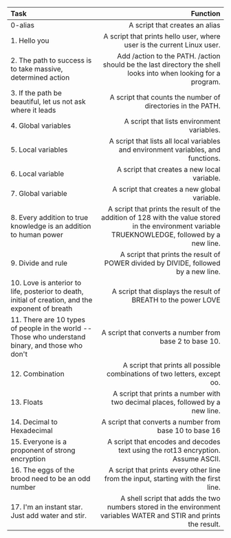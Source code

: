 | Task|	Function	|
| :----|	--------:	|
| 0-alias|	A script that creates an alias	|
| 1. Hello you|	A script that prints hello user, where user is the current Linux user.	|
| 2. The path to success is to take massive, determined action|	Add /action to the PATH. /action should be the last directory the shell looks into when looking for a program.	|
| 3. If the path be beautiful, let us not ask where it leads|	A script that counts the number of directories in the PATH.|
| 4. Global variables|	A script that lists environment variables.	|
| 5. Local variables|	A script that lists all local variables and environment variables, and functions.	|
| 6. Local variable|	A script that creates a new local variable.	|
| 7. Global variable|	A script that creates a new global variable.	|
| 8. Every addition to true knowledge is an addition to human power|	A script that prints the result of the addition of 128 with the value stored in the environment variable TRUEKNOWLEDGE, followed by a new line.	|
| 9. Divide and rule|	A script that prints the result of POWER divided by DIVIDE, followed by a new line.	|
| 10. Love is anterior to life, posterior to death, initial of creation, and the exponent of breath|	A script that displays the result of BREATH to the power LOVE	|
| 11. There are 10 types of people in the world -- Those who understand binary, and those who don't|	A script that converts a number from base 2 to base 10.	|
| 12. Combination|	A script that prints all possible combinations of two letters, except oo.	|
| 13. Floats|	A script that prints a number with two decimal places, followed by a new line.	|
| 14. Decimal to Hexadecimal|	A script that converts a number from base 10 to base 16	|
| 15. Everyone is a proponent of strong encryption|	A script that encodes and decodes text using the rot13 encryption. Assume ASCII.	|
| 16. The eggs of the brood need to be an odd number|	A script that prints every other line from the input, starting with the first line.	|
| 17. I'm an instant star. Just add water and stir.|	A shell script that adds the two numbers stored in the environment variables WATER and STIR and prints the result.	|
